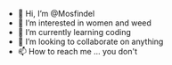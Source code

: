 - 👋 Hi, I’m @Mosfindel
- 👀 I’m interested in women and weed 
- 🌱 I’m currently learning coding
- 💞️ I’m looking to collaborate on anything
- 📫 How to reach me ... you don't


<!---
Mosfindel/Mosfindel is a ✨ special ✨ repository because its `README.md` (this file) appears on your GitHub profile.
You can click the Preview link to take a look at your changes.
--->
